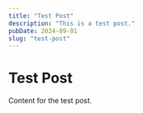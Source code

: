 ```yaml
---
title: "Test Post"
description: "This is a test post."
pubDate: 2024-09-01
slug: "test-post"
---
```


# Test Post

Content for the test post.